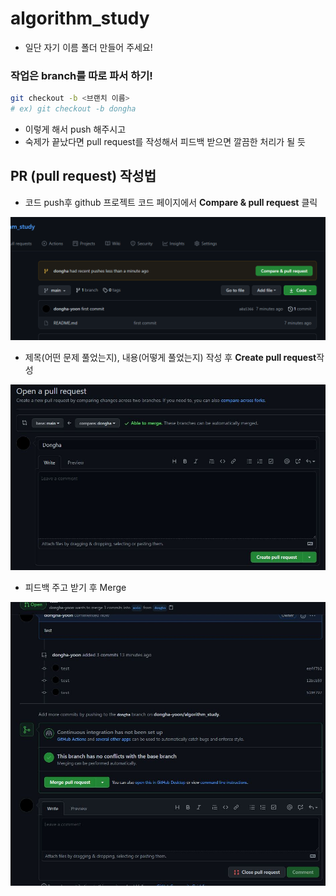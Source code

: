# algorithm_study

* 일단 자기 이름 폴더 만들어 주세요!

### 작업은 branch를 따로 파서 하기!
```bash
git checkout -b <브랜치 이름>
# ex) git checkout -b dongha
```

* 이렇게 해서 push 해주시고
* 숙제가 끝났다면 pull request를 작성해서 피드백 받으면 깔끔한 처리가 될 듯


## PR (pull request) 작성법
* 코드 push후 github 프로젝트 코드 페이지에서 **Compare & pull request** 클릭

![img1](./img/image1.jpg)

* 제목(어떤 문제 풀었는지), 내용(어떻게 풀었는지) 작성 후 **Create pull request**작성

![img2](./img/image2.jpg)

* 피드백 주고 받기 후 Merge

![img3](./img/image3.jpg)